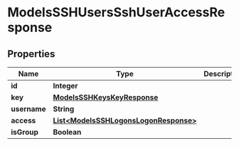 

# ModelsSSHUsersSshUserAccessResponse


## Properties

| Name | Type | Description | Notes |
|------------ | ------------- | ------------- | -------------|
|**id** | **Integer** |  |  [optional] |
|**key** | [**ModelsSSHKeysKeyResponse**](ModelsSSHKeysKeyResponse.md) |  |  [optional] |
|**username** | **String** |  |  [optional] |
|**access** | [**List&lt;ModelsSSHLogonsLogonResponse&gt;**](ModelsSSHLogonsLogonResponse.md) |  |  [optional] |
|**isGroup** | **Boolean** |  |  [optional] |



